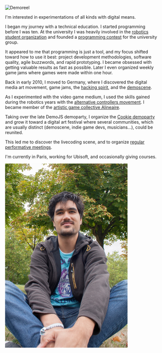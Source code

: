 ![Demoreel](https://www.youtube.com/embed/87J-JETBMgM "iframe,16:9")

I'm interested in experimentations of all kinds with digital means.

I began my journey with a technical education. I started programming before I was ten. At the university I was heavily involved in the [robotics student organization](http://www.clubelek.fr/) and founded a [programming contest](http://codinsa.org/) for the university group.

It appeared to me that programming is just a tool, and my focus shifted toward how to use it best: project development methodologies, software quality, agile buzzwords, and rapid prototyping. I became obsessed with getting valuable results as fast as possible. Later I even organized weekly game jams where games were made within one hour.

Back in early 2010, I moved to Germany, where I discovered the digital media art movement, game jams, the [hacking spirit](https://www.ccc.de/en/home), and the [demoscene](https://en.wikipedia.org/wiki/Demoscene).

As I experimented with the video game medium, I used the skills gained during the robotics years with the [alternative controllers movement](http://shakethatbutton.com/). I became member of the [artistic game collective Alineaire](http://www.alineaire.fr/).

Taking over the late DemoJS demoparty, I organize the [Cookie demoparty](http://cookie.paris/) and grow it toward a digital art festival where several communities, which are usually distinct (demoscene, indie game devs, musicians...), could be reunited.

This led me to discover the livecoding scene, and to organize [regular performative meetings](https://www.youtube.com/playlist?list=PL9e8LAhFfY1qy4R28JQ6uXU5U18T8SkPF).

I'm currently in Paris, working for Ubisoft, and occasionally giving courses.

![Me](jonathan-giroux.jpg "halfwidth")
